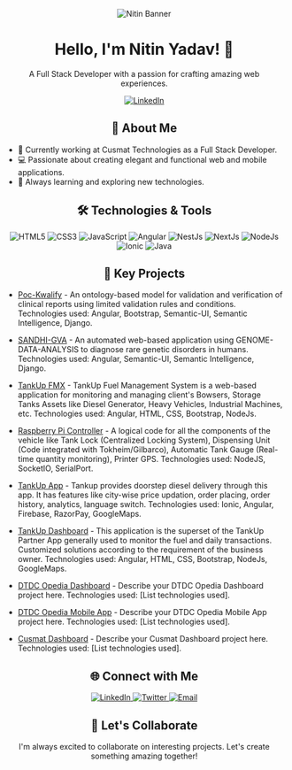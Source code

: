 <p align="center">
  <img src="https://camo.githubusercontent.com/f4c47ff6c4d75b44b039f6cfba4e8c4aa73b2e75ddc1b18a11916d59a7d35c61/68747470733a2f2f696d6775722e636f6d2f3366726a776e572e706e67" alt="Nitin Banner">
</p>

<h1 align="center">Hello, I'm Nitin Yadav! 👋</h1>

<p align="center">A Full Stack Developer with a passion for crafting amazing web experiences.</p>

<p align="center">
  <a href="https://linkedin.com/in/nitin-yadav-443840166">
    <img src="https://img.shields.io/badge/LinkedIn-Connect-blue?style=for-the-badge&logo=linkedin" alt="LinkedIn">
  </a>
</p>

<h2 align="center">🚀 About Me</h2>

- 💼 Currently working at Cusmat Technologies as a Full Stack Developer.
- 💻 Passionate about creating elegant and functional web and mobile applications.
- 🌱 Always learning and exploring new technologies.

<h2 align="center">🛠️ Technologies & Tools</h2>

<p align="center">
  <img src="https://img.shields.io/badge/HTML5-E34F26?style=for-the-badge&logo=html5" alt="HTML5">
  <img src="https://img.shields.io/badge/CSS3-1572B6?style=for-the-badge&logo=css3" alt="CSS3">
  <img src="https://img.shields.io/badge/JavaScript-F7DF1E?style=for-the-badge&logo=javascript" alt="JavaScript">
  <img src="https://img.shields.io/badge/Angular-DD0031?style=for-the-badge&logo=angular" alt="Angular">
  <img src="https://img.shields.io/badge/NestJs-E0234E?style=for-the-badge&logo=nestjs" alt="NestJs">
  <img src="https://img.shields.io/badge/NextJs-000000?style=for-the-badge&logo=next.js" alt="NextJs">
  <img src="https://img.shields.io/badge/NodeJs-339933?style=for-the-badge&logo=node.js" alt="NodeJs">
  <img src="https://img.shields.io/badge/Ionic-3880FF?style=for-the-badge&logo=ionic" alt="Ionic">
  <img src="https://img.shields.io/badge/Java-007396?style=for-the-badge&logo=java" alt="Java">
</p>

<h2 align="center">🌟 Key Projects</h2>

- [Poc-Kwalify](link-to-poc-kwalify) - An ontology-based model for validation and verification of clinical reports using limited validation rules and conditions. Technologies used: Angular, Bootstrap, Semantic-UI, Semantic Intelligence, Django.

- [SANDHI-GVA](link-to-sandhi-gva) - An automated web-based application using GENOME-DATA-ANALYSIS to diagnose rare genetic disorders in humans. Technologies used: Angular, Semantic-UI, Semantic Intelligence, Django.

- [TankUp FMX](link-to-tankup-fmx) - TankUp Fuel Management System is a web-based application for monitoring and managing client's Bowsers, Storage Tanks Assets like Diesel Generator, Heavy Vehicles, Industrial Machines, etc. Technologies used: Angular, HTML, CSS, Bootstrap, NodeJs.

- [Raspberry Pi Controller](link-to-raspberry-pi-controller) - A logical code for all the components of the vehicle like Tank Lock (Centralized Locking System), Dispensing Unit (Code integrated with Tokheim/Gilbarco), Automatic Tank Gauge (Real-time quantity monitoring), Printer GPS. Technologies used: NodeJS, SocketIO, SerialPort.

- [TankUp App](link-to-tankup-app) - Tankup provides doorstep diesel delivery through this app. It has features like city-wise price updation, order placing, order history, analytics, language switch. Technologies used: Ionic, Angular, Firebase, RazorPay, GoogleMaps.

- [TankUp Dashboard](link-to-tankup-dashboard) - This application is the superset of the TankUp Partner App generally used to monitor the fuel and daily transactions. Customized solutions according to the requirement of the business owner. Technologies used: Angular, HTML, CSS, Bootstrap, NodeJs, GoogleMaps.

- [DTDC Opedia Dashboard](link-to-dtdc-opedia-dashboard) - Describe your DTDC Opedia Dashboard project here. Technologies used: [List technologies used].

- [DTDC Opedia Mobile App](link-to-dtdc-opedia-mobile-app) - Describe your DTDC Opedia Mobile App project here. Technologies used: [List technologies used].

- [Cusmat Dashboard](link-to-cusmat-dashboard) - Describe your Cusmat Dashboard project here. Technologies used: [List technologies used].

<h2 align="center">🌐 Connect with Me</h2>

<p align="center">
  <a href="https://linkedin.com/in/nitin-yadav-443840166">
    <img src="https://img.shields.io/badge/LinkedIn-Connect-blue?style=for-the-badge&logo=linkedin" alt="LinkedIn">
  </a>
  <a href="https://twitter.com/NitinYa53312182">
    <img src="https://img.shields.io/badge/Twitter-Follow-blue?style=for-the-badge&logo=twitter" alt="Twitter">
  </a>
  <a href="mailto:it.nitin24@gmail.com">
    <img src="https://img.shields.io/badge/Email-Contact-9cf?style=for-the-badge&logo=gmail" alt="Email">
  </a>
</p>

<h2 align="center">🤝 Let's Collaborate</h2>

<p align="center">I'm always excited to collaborate on interesting projects. Let's create something amazing together!</p>
